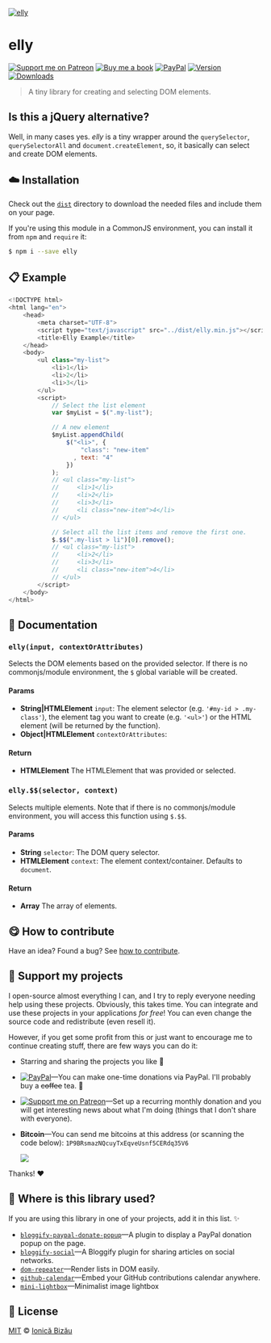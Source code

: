 
[![elly](http://i.imgur.com/hQjyLBz.png)](#)

# elly

 [![Support me on Patreon][badge_patreon]][patreon] [![Buy me a book][badge_amazon]][amazon] [![PayPal][badge_paypal_donate]][paypal-donations] [![Version](https://img.shields.io/npm/v/elly.svg)](https://www.npmjs.com/package/elly) [![Downloads](https://img.shields.io/npm/dt/elly.svg)](https://www.npmjs.com/package/elly)

> A tiny library for creating and selecting DOM elements.

## Is this a jQuery alternative?

Well, in many cases yes. *elly* is a tiny wrapper around the `querySelector`, `querySelectorAll` and `document.createElement`, so, it basically can select and create DOM elements.


## :cloud: Installation


Check out the [`dist`](/dist) directory to download the needed files and include them on your page.

If you're using this module in a CommonJS environment, you can install it from `npm` and `require` it:

```sh
$ npm i --save elly
```


## :clipboard: Example



```js
<!DOCTYPE html>
<html lang="en">
    <head>
        <meta charset="UTF-8">
        <script type="text/javascript" src="../dist/elly.min.js"></script>
        <title>Elly Example</title>
    </head>
    <body>
        <ul class="my-list">
            <li>1</li>
            <li>2</li>
            <li>3</li>
        </ul>
        <script>
            // Select the list element
            var $myList = $(".my-list");

            // A new element
            $myList.appendChild(
                $("<li>", {
                    "class": "new-item"
                  , text: "4"
                })
            );
            // <ul class="my-list">
            //     <li>1</li>
            //     <li>2</li>
            //     <li>3</li>
            //     <li class="new-item">4</li>
            // </ul>

            // Select all the list items and remove the first one.
            $.$$(".my-list > li")[0].remove();
            // <ul class="my-list">
            //     <li>2</li>
            //     <li>3</li>
            //     <li class="new-item">4</li>
            // </ul>
        </script>
    </body>
</html>
```

## :memo: Documentation


### `elly(input, contextOrAttributes)`
Selects the DOM elements based on the provided selector. If there is no
commonjs/module environment, the `$` global variable will be created.

#### Params
- **String|HTMLElement** `input`: The element selector (e.g. `'#my-id > .my-class'`), the element tag you want to create
(e.g. `'<ul>'`) or the HTML element (will be returned by the function).
- **Object|HTMLElement** `contextOrAttributes`:

#### Return
- **HTMLElement** The HTMLElement that was provided or selected.

### `elly.$$(selector, context)`
Selects multiple elements. Note that if there is no commonjs/module environment, you will access this function using `$.$$`.

#### Params
- **String** `selector`: The DOM query selector.
- **HTMLElement** `context`: The element context/container. Defaults to `document`.

#### Return
- **Array** The array of elements.



## :yum: How to contribute
Have an idea? Found a bug? See [how to contribute][contributing].


## :sparkling_heart: Support my projects

I open-source almost everything I can, and I try to reply everyone needing help using these projects. Obviously,
this takes time. You can integrate and use these projects in your applications *for free*! You can even change the source code and redistribute (even resell it).

However, if you get some profit from this or just want to encourage me to continue creating stuff, there are few ways you can do it:

 - Starring and sharing the projects you like :rocket:
 - [![PayPal][badge_paypal]][paypal-donations]—You can make one-time donations via PayPal. I'll probably buy a ~~coffee~~ tea. :tea:
 - [![Support me on Patreon][badge_patreon]][patreon]—Set up a recurring monthly donation and you will get interesting news about what I'm doing (things that I don't share with everyone).
 - **Bitcoin**—You can send me bitcoins at this address (or scanning the code below): `1P9BRsmazNQcuyTxEqveUsnf5CERdq35V6`

    ![](https://i.imgur.com/z6OQI95.png)

Thanks! :heart:


## :dizzy: Where is this library used?
If you are using this library in one of your projects, add it in this list. :sparkles:


 - [`bloggify-paypal-donate-popup`](https://github.com/Bloggify/bloggify-paypal-donate-popup#readme)—A plugin to display a PayPal donation popup on the page.
 - [`bloggify-social`](https://github.com/Bloggify/social)—A Bloggify plugin for sharing articles on social networks.
 - [`dom-repeater`](https://github.com/IonicaBizau/dom-repeater#readme)—Render lists in DOM easily.
 - [`github-calendar`](https://github.com/IonicaBizau/github-calendar#readme)—Embed your GitHub contributions calendar anywhere.
 - [`mini-lightbox`](https://github.com/ionicabizau/mini-lightbox)—Minimalist image lightbox

## :scroll: License

[MIT][license] © [Ionică Bizău][website]

[badge_patreon]: http://ionicabizau.github.io/badges/patreon.svg
[badge_amazon]: http://ionicabizau.github.io/badges/amazon.svg
[badge_paypal]: http://ionicabizau.github.io/badges/paypal.svg
[badge_paypal_donate]: http://ionicabizau.github.io/badges/paypal_donate.svg
[patreon]: https://www.patreon.com/ionicabizau
[amazon]: http://amzn.eu/hRo9sIZ
[paypal-donations]: https://www.paypal.com/cgi-bin/webscr?cmd=_s-xclick&hosted_button_id=RVXDDLKKLQRJW
[donate-now]: http://i.imgur.com/6cMbHOC.png

[license]: http://showalicense.com/?fullname=Ionic%C4%83%20Biz%C4%83u%20%3Cbizauionica%40gmail.com%3E%20(https%3A%2F%2Fionicabizau.net)&year=2016#license-mit
[website]: https://ionicabizau.net
[contributing]: /CONTRIBUTING.md
[docs]: /DOCUMENTATION.md
